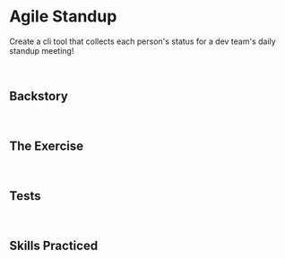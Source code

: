 # Agile Standup
Create a cli tool that collects each person's status for a dev team's daily standup meeting!

<br/>

## Backstory


<br/>

## The Exercise



<br/>

## Tests


<br/>

## Skills Practiced


<br/>
